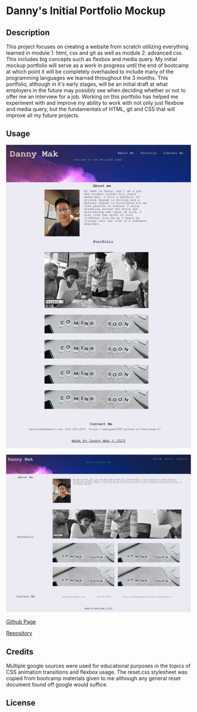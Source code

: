 # Danny's Initial Portfolio Mockup

## Description

This project focuses on creating a website from scratch utilizing everything learned in module 1: html, css and git as well as module 2: advanced css. This includes big concepts such as flexbox and media query. My initial mockup portfolio will serve as a work in progress until the end of bootcamp at which point it will be completely overhauled to include many of the programming languages we learned throughout the 3 months. This portfolio, although in it's early stages, will be an initial draft at what employers in the future may possibly see when deciding whether or not to offer me an interview for a job. Working on this portfolio has helped me experiment with and improve my ability to work with not only just flexbow and media query, but the fundamentals of HTML, git and CSS that will improve all my future projects.

## Usage
![alttext](./assets/images/screencapture-file-C-Users-Danny-Desktop-Coding-Homework-02-HW-Initial-Portfolio-Develop-index-html-2023-04-03-19_49_01.png)

![alttext](./assets/images/screencapture-127-0-0-1-5500-index-html-2023-04-03-19_40_09.png)

[Github Page](https://dannymak1993.github.io/Challenge-2/)

[Repository](https://github.com/Dannymak1993/Challenge-2)

## Credits

Multiple google sources were used for educational purposes in the topics of CSS animation transitions and flexbox usage.
The reset.css stylesheet was copied from bootcamp materials given to me although any general reset document found off google would suffice.

## License

<!-- The last section of a high-quality README file is the license. This lets other developers know what they can and cannot do with your project. If you need help choosing a license, refer to [https://choosealicense.com/](https://choosealicense.com/). -->

